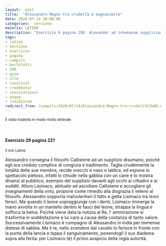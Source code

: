 ```yaml
---
layout:  post
title:  "Alessandro Magno tra crudeltà e magnanimità"
date: 2020-07-14 10:00:00
categories:  versione
materia: LATINO
description: "Esercizio 6 pagina 208. Alexander ad inhumanum supplicium tradit Callisthenem philosophum..."
tags:
- latino
- versione
- esercizio
- pagina
- compiti
- bortolotti
- 208
- quia
- ille
- conscivit
- credebatur
- coniurationis
- atque
- insidiarum
redirect_from: /compiti/2020/07/14/Alessandro-Magno-tra-crudelt%C3%A0-e-magnanimit%C3%A0
---
```

<sub> È stata tradotta in modo molto letterale </sub> 

<br>

#### Esercizio 29 pagina 221
<sub> Il mio Latino </sub>

Alessandro consegna il filosofo Callistene ad un supplizio disumano, poiché egli era creduto complice di congiura e tradimento. Taglia crudelmente la totalità delle sue membra, recide orecchi e naso e labbra, ed espone lo spettacolo pietoso, infatti lo chiude nella gabbia con un cane e lo mostra dinanzi al pubblico, esempio del supplizio davanti agli occhi ai cittadini e ai sudditi. Allora Lisimaco, abituato ad ascoltare Callistene e accogliere gli insegnamenti della virtù, propone come rimedio alla disgrazia il veleno al filosofo. Alessandro sopporta  malvolentieri il fatto e getta Lisimaco tra leoni feroci. Ma quando il leone sopraggiunge con i denti, Lisimaco immerge la mano avvolta in un mantello  dentro le fauci del leone, strappa la lingua e soffoca la belva. Poiché viene data la notizia al Re, l’ ammirazione si trasforma in soddisfazione e lui caro a causa della costanza di tanto valore. Successivamente Lisimaco è compagno di Alessandro in India per immense distese di sabbia. Ma il re, nello scendere dal cavallo lo ferisce in fronte con la punta della lancia e tappa il sanguinamento, ponendogli il suo diadema sopra alla ferita: per Lisimaco (è) il primo auspicio della regia autorità.
